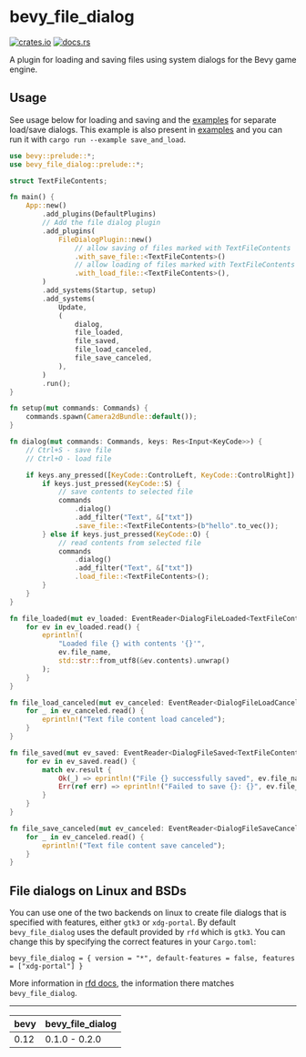 # bevy_file_dialog

[![crates.io](https://img.shields.io/crates/v/bevy_file_dialog)](https://crates.io/crates/bevy_file_dialog)
[![docs.rs](https://docs.rs/bevy_file_dialog/badge.svg)](https://docs.rs/bevy_file_dialog)

A plugin for loading and saving files using system dialogs for the Bevy game engine.

## Usage
See usage below for loading and saving and the [examples](https://github.com/richardhozak/bevy_file_dialog/tree/main/examples) for separate load/save dialogs. This example is also present in [examples](https://github.com/richardhozak/bevy_file_dialog/tree/main/examples) and you can run it with `cargo run --example save_and_load`.

```rust
use bevy::prelude::*;
use bevy_file_dialog::prelude::*;

struct TextFileContents;

fn main() {
    App::new()
        .add_plugins(DefaultPlugins)
        // Add the file dialog plugin
        .add_plugins(
            FileDialogPlugin::new()
                // allow saving of files marked with TextFileContents
                .with_save_file::<TextFileContents>()
                // allow loading of files marked with TextFileContents
                .with_load_file::<TextFileContents>(),
        )
        .add_systems(Startup, setup)
        .add_systems(
            Update,
            (
                dialog,
                file_loaded,
                file_saved,
                file_load_canceled,
                file_save_canceled,
            ),
        )
        .run();
}

fn setup(mut commands: Commands) {
    commands.spawn(Camera2dBundle::default());
}

fn dialog(mut commands: Commands, keys: Res<Input<KeyCode>>) {
    // Ctrl+S - save file
    // Ctrl+O - load file

    if keys.any_pressed([KeyCode::ControlLeft, KeyCode::ControlRight]) {
        if keys.just_pressed(KeyCode::S) {
            // save contents to selected file
            commands
                .dialog()
                .add_filter("Text", &["txt"])
                .save_file::<TextFileContents>(b"hello".to_vec());
        } else if keys.just_pressed(KeyCode::O) {
            // read contents from selected file
            commands
                .dialog()
                .add_filter("Text", &["txt"])
                .load_file::<TextFileContents>();
        }
    }
}

fn file_loaded(mut ev_loaded: EventReader<DialogFileLoaded<TextFileContents>>) {
    for ev in ev_loaded.read() {
        eprintln!(
            "Loaded file {} with contents '{}'",
            ev.file_name,
            std::str::from_utf8(&ev.contents).unwrap()
        );
    }
}

fn file_load_canceled(mut ev_canceled: EventReader<DialogFileLoadCanceled<TextFileContents>>) {
    for _ in ev_canceled.read() {
        eprintln!("Text file content load canceled");
    }
}

fn file_saved(mut ev_saved: EventReader<DialogFileSaved<TextFileContents>>) {
    for ev in ev_saved.read() {
        match ev.result {
            Ok(_) => eprintln!("File {} successfully saved", ev.file_name),
            Err(ref err) => eprintln!("Failed to save {}: {}", ev.file_name, err),
        }
    }
}

fn file_save_canceled(mut ev_canceled: EventReader<DialogFileSaveCanceled<TextFileContents>>) {
    for _ in ev_canceled.read() {
        eprintln!("Text file content save canceled");
    }
}
```

## File dialogs on Linux and BSDs

You can use one of the two backends on linux to create file dialogs that is specified with features, either `gtk3` or `xdg-portal`. By default `bevy_file_dialog` uses the default provided by `rfd` which is `gtk3`. You can change this by specifying the correct features in your `Cargo.toml`:
```
bevy_file_dialog = { version = "*", default-features = false, features = ["xdg-portal"] }
```
More information in [rfd docs](https://docs.rs/rfd/0.12.1/rfd/index.html#linux--bsd-backends), the information there matches `bevy_file_dialog`.

---

| bevy | bevy_file_dialog |
| ---- | ---------------- |
| 0.12 | 0.1.0 - 0.2.0    |
